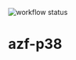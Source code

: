 ![workflow status](https://github.com/bashaway/azf-p38/actions/workflows/main.yml/badge.svg)

# azf-p38
